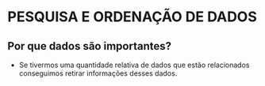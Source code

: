 # PESQUISA E ORDENAÇÃO DE DADOS


## Por que dados são importantes?
  - Se tivermos uma quantidade relativa de dados que estão relacionados conseguimos retirar informações desses dados.
